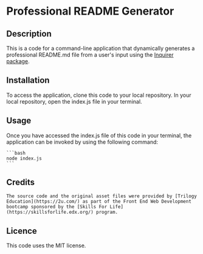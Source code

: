 # Professional README Generator
  
  ## Description
This is a code for a command-line application that dynamically generates a professional README.md file from a user's input using the [Inquirer package](https://www.npmjs.com/package/inquirer). 

  ## Installation
  To access the application, clone this code to your local repository.
  In your local repository, open the index.js file in your terminal.
  
  
  ## Usage
  Once you have accessed the index.js file of this code in your terminal, the application can be invoked by using the following command:

    ```bash
    node index.js
    ```
  ## Credits

    The source code and the original asset files were provided by [Trilogy Education](https://2u.com/) as part of the Front End Web Development bootcamp sponsored by the [Skills For Life](https://skillsforlife.edx.org/) program.
  
  ## Licence
  
  This code uses the MIT license. 
  
